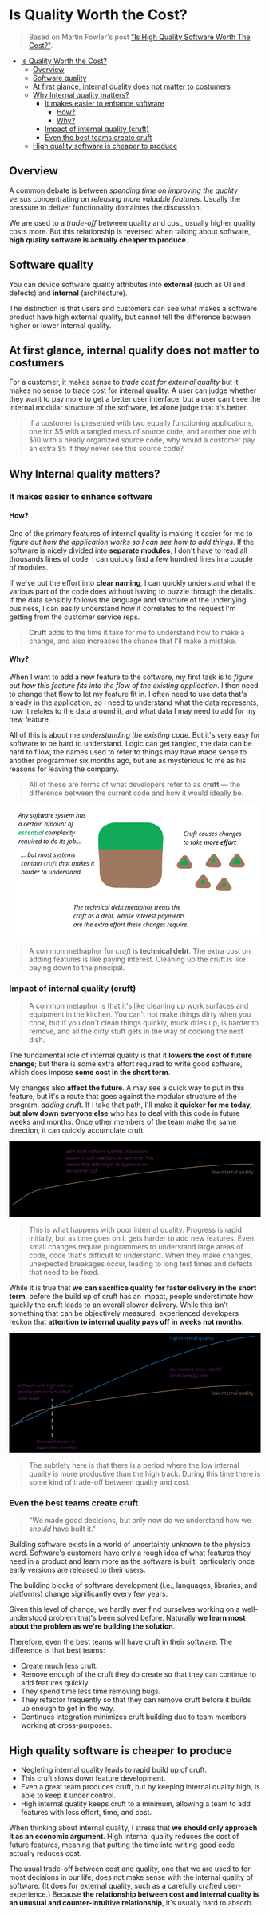 # Is Quality Worth the Cost?

> Based on Martin Fowler's post ["Is High Quality Software Worth The Cost?"](https://www.martinfowler.com/articles/is-quality-worth-cost.html).

- [Is Quality Worth the Cost?](#is-quality-worth-the-cost)
  - [Overview](#overview)
  - [Software quality](#software-quality)
  - [At first glance, internal quality does not matter to costumers](#at-first-glance-internal-quality-does-not-matter-to-costumers)
  - [Why Internal quality matters?](#why-internal-quality-matters)
    - [It makes easier to enhance software](#it-makes-easier-to-enhance-software)
      - [How?](#how)
      - [Why?](#why)
    - [Impact of internal quality (cruft)](#impact-of-internal-quality-cruft)
    - [Even the best teams create cruft](#even-the-best-teams-create-cruft)
  - [High quality software is cheaper to produce](#high-quality-software-is-cheaper-to-produce)

## Overview

A common debate is between *spending time on improving the quality* versus concentrating on *releasing more valuable features*. Usually the pressure to deliver functionality domaintes the discussion.

We are used to a *trade-off* between quality and cost, usually higher quality costs more. But this relationship is reversed when talking about software, **high quality software is actually cheaper to produce**.

## Software quality

You can device software quality attributes into **external** (such as UI and defects) and **internal** (architecture).

The distinction is that users and customers can see what makes a software product have high external quality, but cannot tell the difference between higher or lower internal quality.

## At first glance, internal quality does not matter to costumers

For a customer, it makes sense to *trade cost for external quality* but it makes no sense to trade cost for internal quality. A user can judge whether they want to pay more to get a better user interface, but a user can't see the internal modular structure of the software, let alone judge that it's better.

> If a customer is presented with two equally functioning applications, one for $5 with a tangled mess of source code, and another one with $10 with a neatly organized source code, why would a customer pay an extra $5 if they never see this source code?

## Why Internal quality matters?

### It makes easier to enhance software

#### How?

One of the primary features of internal quality is making it easier for me to *figure out how the application works so I can see how to add things*. If the software is nicely divided into **separate modules**, I don't have to read all thousands lines of code, I can quickly find a few hundred lines in a couple of modules.

If we've put the effort into **clear naming**, I can quickly understand what the various part of the code does without having to puzzle through the details. If the data sensibly follows the language and structure of the underlying business, I can easily understand how it correlates to the request I'm getting from the customer service reps.

> **Cruft** adds to the time it take for me to understand how to make a change, and also increases the chance that I'll make a mistake.

#### Why?

When I want to add a new feature to the software, my first task is to *figure out how this feature fits into the flow of the existing application*. I then need to change that flow to let my feature fit in. I often need to use data that's aready in the application, so I need to understand what the data represents, how it relates to the data around it, and what data I may need to add for my new feature.

All of this is about me *understanding the existing code*. But it's very easy for software to be hard to understand. Logic can get tangled, the data can be hard to fllow, the names used to refer to things may have made sense to another programmer six months ago, but are as mysterious to me as his reasons for leaving the company.

> All of these are forms of what developers refer to as **cruft** — the difference between the current code and how it would ideally be.

![](2021-11-27-18-39-18.png)

> A common methaphor for *cruft* is **technical debt**. The extra cost on adding features is like paying interest. Cleaning up the cruft is like paying down to the principal.

### Impact of internal quality (cruft)

> A common metaphor is that it's like cleaning up work surfaces and equipment in the kitchen. You can't not make things dirty when you cook, but if you don't clean things quickly, muck dries up, is harder to remove, and all the dirty stuff gets in the way of cooking the next dish.

The fundamental role of internal quality is that it **lowers the cost of future change**; but there is some extra effort required to write good software, which does impose **some cost in the short term**.

My changes also **affect the future**. A may see a quick way to put in this feature, but it's a route that goes against the modular structure of the program, *adding cruft*. If I take that path, I'll make it **quicker for me today, but slow down everyone else** who has to deal with this code in future weeks and months. Once other members of the team make the same direction, it can quickly accumulate cruft.

![](2021-11-27-18-49-21.png)

> This is what happens with poor internal quality. Progress is rapid initially, but as time goes on it gets harder to add new features. Even small changes require programmers to understand large areas of code, code that's difficult to understand. When they make changes, unexpected breakages occur, leading to long test times and defects that need to be fixed.

While it is true that **we can sacrifice quality for faster delivery in the short term**, before the build up of cruft has an impact, people understimate how quickly the cruft leads to an overall slower delivery. While this isn't something that can be objectively measured, experienced developers reckon that **attention to internal quality pays off in weeks not months**.

![](2021-11-27-17-37-59.png)

> The subtlety here is that there is a period where the low internal quality is more productive than the high track. During this time there is some kind of trade-off between quality and cost.

### Even the best teams create cruft

> "We made good decisions, but only now do we understand how we *should* have built it."

Building software exists in a world of uncertainty unknown to the physical word. Software's customers have only a rough idea of what features they need in a product and learn more as the software is built; particularly once early versions are released to their users.

The building blocks of software development (i.e., languages, libraries, and platforms) change significantly every few years.

Given this level of change, we hardly ever find ourselves working on a well-understood problem that's been solved before. Naturally **we learn most about the problem as we're building the solution**.

Therefore, even the best teams will have cruft in their software. The difference is that best teams:

* Create much less cruft.
* Remove enough of the cruft they do create so that they can continue to add features quickly.
* They spend time less time removing bugs.
* They refactor frequently so that they can remove cruft before it builds up enough to get in the way.
* Continues integration minimizes cruft building due to team members working at cross-purposes.

## High quality software is cheaper to produce

* Negleting internal quality leads to rapid build up of cruft.
* This cruft slows down feature development.
* Even a great team produces cruft, but by keeping internal quality high, is able to keep it under control.
* High internal quality keeps cruft to a minimum, allowing a team to add features with less effort, time, and cost.

When thinking about internal quality, I stress that **we should only approach it as an economic argument**. High internal quality reduces the cost of future features, meaning that putting the time into writing good code actually reduces cost.

The usual trade-off between cost and quality, one that we are used to for most decisions in our life, does not make sense with the internal quality of software. (It does for external quality, such as a carefully crafted user-experience.) Because **the relationship between cost and internal quality is an unusual and counter-intuitive relationship**, it's usually hard to absorb.
